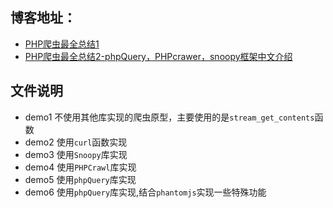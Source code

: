 ## 博客地址：
+ [PHP爬虫最全总结1](http://blog.csdn.net/future_todo/article/details/52781218)
+ [PHP爬虫最全总结2-phpQuery，PHPcrawer，snoopy框架中文介绍](http://blog.csdn.net/future_todo/article/details/52804440)

## 文件说明
+ demo1 不使用其他库实现的爬虫原型，主要使用的是`stream_get_contents`函数
+ demo2 使用`curl`函数实现
+ demo3 使用`Snoopy`库实现
+ demo4 使用`PHPCrawl`库实现
+ demo5 使用`phpQuery`库实现
+ demo6 使用`phpQuery`库实现,结合`phantomjs`实现一些特殊功能